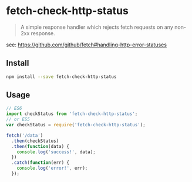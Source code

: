 # fetch-check-http-status
> A simple response handler which rejects fetch requests on any non-2xx response.

see: https://github.com/github/fetch#handling-http-error-statuses

## Install
```sh
npm install --save fetch-check-http-status
```

## Usage
```js
// ES6
import checkStatus from 'fetch-check-http-status';
// or ES5
var checkStatus = require('fetch-check-http-status');

fetch('/data')
  .then(checkStatus)
  .then(function(data) {
    console.log('success!', data);
  })
  .catch(function(err) {
    console.log('error!', err);
  });
```
